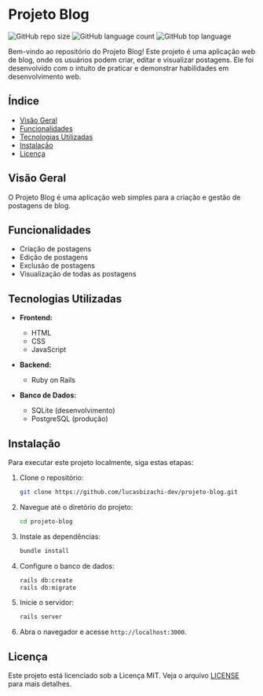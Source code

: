 # Projeto Blog

![GitHub repo size](https://img.shields.io/github/repo-size/lucasbizachi-dev/projeto-blog)
![GitHub language count](https://img.shields.io/github/languages/count/lucasbizachi-dev/projeto-blog)
![GitHub top language](https://img.shields.io/github/languages/top/lucasbizachi-dev/projeto-blog?color=%23861a22)

Bem-vindo ao repositório do Projeto Blog! Este projeto é uma aplicação web de blog, onde os usuários podem criar, editar e visualizar postagens. Ele foi desenvolvido com o intuito de praticar e demonstrar habilidades em desenvolvimento web.

## Índice

- [Visão Geral](#visão-geral)
- [Funcionalidades](#funcionalidades)
- [Tecnologias Utilizadas](#tecnologias-utilizadas)
- [Instalação](#instalação)
- [Licença](#licença)

## Visão Geral

O Projeto Blog é uma aplicação web simples para a criação e gestão de postagens de blog. 

## Funcionalidades

- Criação de postagens
- Edição de postagens
- Exclusão de postagens
- Visualização de todas as postagens

## Tecnologias Utilizadas

- **Frontend:**
  - HTML
  - CSS
  - JavaScript

- **Backend:**
  - Ruby on Rails

- **Banco de Dados:**
  - SQLite (desenvolvimento)
  - PostgreSQL (produção)

## Instalação

Para executar este projeto localmente, siga estas etapas:

1. Clone o repositório:

    ```bash
    git clone https://github.com/lucasbizachi-dev/projeto-blog.git
    ```

2. Navegue até o diretório do projeto:

    ```bash
    cd projeto-blog
    ```

3. Instale as dependências:

    ```bash
    bundle install
    ```

4. Configure o banco de dados:

    ```bash
    rails db:create
    rails db:migrate
    ```

5. Inicie o servidor:

    ```bash
    rails server
    ```

6. Abra o navegador e acesse `http://localhost:3000`.


## Licença

Este projeto está licenciado sob a Licença MIT. Veja o arquivo [LICENSE](LICENSE) para mais detalhes.
